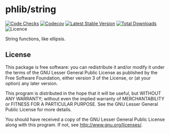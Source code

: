 # phlib/string

[![Code Checks](https://img.shields.io/github/actions/workflow/status/phlib/string/code-checks.yml?logo=github)](https://github.com/phlib/string/actions/workflows/code-checks.yml)
[![Codecov](https://img.shields.io/codecov/c/github/phlib/string.svg?logo=codecov)](https://codecov.io/gh/phlib/string)
[![Latest Stable Version](https://img.shields.io/packagist/v/phlib/string.svg?logo=packagist)](https://packagist.org/packages/phlib/string)
[![Total Downloads](https://img.shields.io/packagist/dt/phlib/string.svg?logo=packagist)](https://packagist.org/packages/phlib/string)
![Licence](https://img.shields.io/github/license/phlib/string.svg)

String functions, like ellipsis.

## License

This package is free software: you can redistribute it and/or modify
it under the terms of the GNU Lesser General Public License as published by
the Free Software Foundation, either version 3 of the License, or
(at your option) any later version.

This program is distributed in the hope that it will be useful,
but WITHOUT ANY WARRANTY; without even the implied warranty of
MERCHANTABILITY or FITNESS FOR A PARTICULAR PURPOSE.  See the
GNU Lesser General Public License for more details.

You should have received a copy of the GNU Lesser General Public License
along with this program.  If not, see <http://www.gnu.org/licenses/>.

